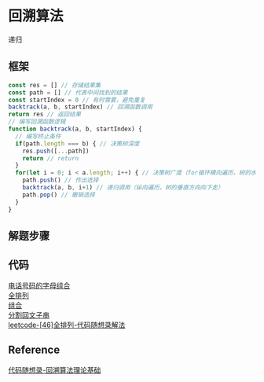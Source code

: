 # 回溯算法
递归
## 框架
```js
const res = [] // 存储结果集
const path = [] // 代表中间找到的结果
const startIndex = 0 // 有时需要，避免重复
backtrack(a, b, startIndex) // 回溯函数调用
return res // 返回结果
// 编写回溯函数逻辑
function backtrack(a, b, startIndex) {
  // 编写终止条件
  if(path.length === b) { // 决策树深度
    res.push([...path])
    return // return
  }
  for(let i = 0; i < a.length; i++) { // 决策树广度（for循环横向遍历，树的水平方向向右走）
    path.push() // 作出选择
    backtrack(a, b, i+1) // 递归调用（纵向遍历，树的垂直方向向下走）
    path.pop() // 撤销选择
  }
}
```
## 解题步骤

## 代码
[电话号码的字母组合](./[17]电话号码的字母组合.js)   
[全排列](./[46]全排列.js)   
[组合](./[77]组合.js)   
[分割回文子串](./[131]分割回文子串.js)   
[leetcode-[46]全排列-代码随想录解法](https://leetcode.cn/problems/permutations/solutions/857631/dai-ma-sui-xiang-lu-dai-ni-xue-tou-hui-s-mfrp)   
## Reference
[代码随想录-回溯算法理论基础](https://programmercarl.com/%E5%9B%9E%E6%BA%AF%E7%AE%97%E6%B3%95%E7%90%86%E8%AE%BA%E5%9F%BA%E7%A1%80.html)